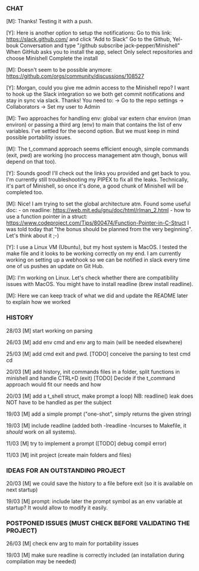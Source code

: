 ### CHAT

[M]: Thanks! Testing it with a push.

[Y]: Here is another option to setup the notifications:
Go to this link: https://slack.github.com/ and click “Add to Slack”
Go to the Github, Yel-bouk Conversation and type "/github subscribe jack-pepper/Minishell"
When GitHub asks you to install the app, select Only select repositories and choose Minishell
Complete the install

[M]: Doesn't seem to be possible anymore: https://github.com/orgs/community/discussions/108527

[Y]: Morgan, could you give me admin access to the Minishell repo?
     I want to hook up the Slack integration so we both get commit notifications and stay in sync via slack. Thanks!
You need to:
→ Go to the repo settings → Collaborators
→ Set my user to Admin

[M]: Two approaches for handling env: global var extern char environ (man environ) or passing a third arg (env) to main that contains the list of env variables. I've settled for the second option. But we must keep in mind possible portability issues.

[M]: The t_command approach seems efficient enough, simple commands (exit, pwd) are working (no proccess management atm though, bonus will depend on that too).  

[Y]: Sounds good! I'll check out the links you provided and get back to you. I'm currently still troubleshooting my PIPEX to fix all the leaks. Technically, it's part of Minishell, so once it's done, a good chunk of Minishell will be completed too.

[M]: Nice! I am trying to set the global architecture atm. Found some useful doc: 
     - on readline: https://web.mit.edu/gnu/doc/html/rlman_2.html
     - how to use a function pointer in a struct: https://www.codeproject.com/Tips/800474/Function-Pointer-in-C-Struct
     I was told today that "the bonus should be planned from the very beginning". Let's think about it ;-)

[Y]: I use a Linux VM (Ubuntu), but my host system is MacOS. I tested the make file and it looks to be working correctly on my end. I am currently working on setting up a webhook so we can be notified in slack every time one of us pushes an update on Git Hub.

[M]: I'm working on Linux. Let's check whether there are compatibility issues with MacOS. You might have to install readline (brew install readline).

[M]: Here we can keep track of what we did and update the README later to explain how we worked

### HISTORY

28/03 [M] start working on parsing

26/03 [M] add env cmd and env arg to main (will be needed elsewhere)

25/03 [M] add cmd exit and pwd. [TODO] conceive the parsing to test cmd cd

20/03 [M] add history, init commands files in a folder, split functions in minishell and handle CTRL+D (exit) 
          [TODO] Decide if the t_command approach would fit our needs and how

20/03 [M] add a t_shell struct, make prompt a loop) NB: readline() leak does NOT have to be handled as per the subject

19/03 [M] add a simple prompt ("one-shot", simply returns the given string)

19/03 [M] include readline (added both -lreadline -lncurses to Makefile, it *should* work on all systems).

11/03 [M] try to implement a prompt ([TODO] debug compil error)

11/03 [M] init project (create main folders and files)

### IDEAS FOR AN OUTSTANDING PROJECT

20/03 [M] we could save the history to a file before exit (so it is available on next startup)

19/03 [M] prompt: include later the prompt symbol as an env variable at startup? It would allow to modify it easily.

### POSTPONED ISSUES (MUST CHECK BEFORE VALIDATING THE PROJECT)

26/03 [M] check env arg to main for portability issues

19/03 [M] make sure readline is correctly included (an installation during compilation may be needed)

